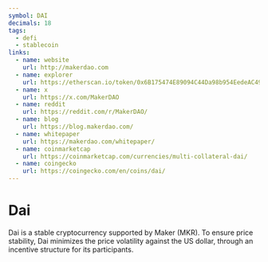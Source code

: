 ```yaml
---
symbol: DAI
decimals: 18
tags:
  - defi
  - stablecoin
links:
  - name: website
    url: http://makerdao.com
  - name: explorer
    url: https://etherscan.io/token/0x6B175474E89094C44Da98b954EedeAC495271d0F
  - name: x
    url: https://x.com/MakerDAO
  - name: reddit
    url: https://reddit.com/r/MakerDAO/
  - name: blog
    url: https://blog.makerdao.com/
  - name: whitepaper
    url: https://makerdao.com/whitepaper/
  - name: coinmarketcap
    url: https://coinmarketcap.com/currencies/multi-collateral-dai/
  - name: coingecko
    url: https://coingecko.com/en/coins/dai/
---
```


# Dai

Dai is a stable cryptocurrency supported by Maker (MKR). To ensure price stability, Dai minimizes the price volatility against the US dollar, through an incentive structure for its participants.
